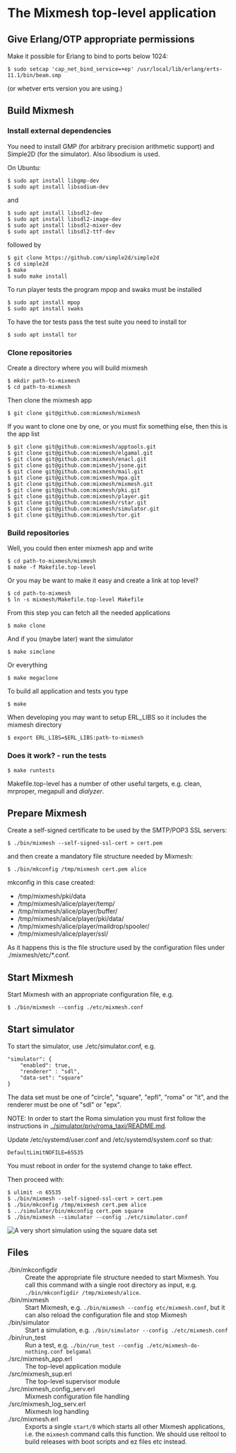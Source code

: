 # The Mixmesh top-level application

## Give Erlang/OTP appropriate permissions

Make it possible for Erlang to bind to ports below 1024:

`$ sudo setcap 'cap_net_bind_service=+ep' /usr/local/lib/erlang/erts-11.1/bin/beam.smp`

(or whetver erts version you are using.)

## Build Mixmesh

### Install external dependencies

You need to install GMP (for arbitrary precision arithmetic support) and Simple2D (for the simulator). Also libsodium is used.

On Ubuntu:

```
$ sudo apt install libgmp-dev
$ sudo apt install libsodium-dev
```

and

```
$ sudo apt install libsdl2-dev
$ sudo apt install libsdl2-image-dev
$ sudo apt install libsdl2-mixer-dev
$ sudo apt install libsdl2-ttf-dev
```

followed by

```
$ git clone https://github.com/simple2d/simple2d
$ cd simple2d
$ make
$ sudo make install
```

To run player tests the program mpop and swaks must be installed

```
$ sudo apt install mpop
$ sudo apt install swaks
```

To have the tor tests pass the test suite you need to install tor

`$ sudo apt install tor`

### Clone repositories

Create a directory where you will build mixmesh

```
$ mkdir path-to-mixmesh
$ cd path-to-mixmesh
```

Then clone the mixmesh app

`$ git clone git@github.com:mixmesh/mixmesh`

If you want to clone one by one, or you must fix something else,
then this is the app list

```
$ git clone git@github.com:mixmesh/apptools.git
$ git clone git@github.com:mixmesh/elgamal.git
$ git clone git@github.com:mixmesh/enacl.git
$ git clone git@github.com:mixmesh/jsone.git
$ git clone git@github.com:mixmesh/mail.git
$ git clone git@github.com:mixmesh/mpa.git
$ git clone git@github.com:mixmesh/mixmesh.git
$ git clone git@github.com:mixmesh/pki.git
$ git clone git@github.com:mixmesh/player.git
$ git clone git@github.com:mixmesh/rstar.git
$ git clone git@github.com:mixmesh/simulator.git
$ git clone git@github.com:mixmesh/tor.git
```

### Build repositories

Well, you could then enter mixmesh app and write

```
$ cd path-to-mixmesh/mixmesh
$ make -f Makefile.top-level
```

Or you may be want to make it easy and create a link at top level?

```
$ cd path-to-mixmesh
$ ln -s mixmesh/Makefile.top-level Makefile
```

From this step you can fetch all the needed applications

`$ make clone`

And if you (maybe later) want the simulator

`$ make simclone`

Or everything

`$ make megaclone`

To build all application and tests you type

`$ make`

When developing you may want to setup ERL\_LIBS so it includes
the mixmesh directory

`$ export ERL_LIBS=$ERL_LIBS:path-to-mixmesh`

### Does it work? - run the tests

`$ make runtests`

Makefile.top-level has a number of other useful targets, e.g. clean,
mrproper, megapull and *dialyzer*.

## Prepare Mixmesh

Create a self-signed certificate to be used by the SMTP/POP3 SSL servers:

`$ ./bin/mixmesh --self-signed-ssl-cert > cert.pem`

and then create a mandatory file structure needed by Mixmesh:

`$ ./bin/mkconfig /tmp/mixmesh cert.pem alice`

mkconfig in this case created:

* /tmp/mixmesh/pki/data
* /tmp/mixmesh/alice/player/temp/
* /tmp/mixmesh/alice/player/buffer/
* /tmp/mixmesh/alice/player/pki/data/
* /tmp/mixmesh/alice/player/maildrop/spooler/
* /tmp/mixmesh/alice/player/ssl/

As it happens this is the file structure used by the configuration
files under ./mixmesh/etc/*.conf.

## Start Mixmesh

Start Mixmesh with an appropriate configuration file, e.g.

`$ ./bin/mixmesh --config ./etc/mixmesh.conf`

## Start simulator

To start the simulator, use ./etc/simulator.conf, e.g.

```
"simulator": {
    "enabled": true,
    "renderer" : "sdl",
    "data-set": "square"
}
```

The data set must be one of "circle", "square", "epfl", "roma" or
"it", and the renderer must be one of "sdl" or "epx".

NOTE: In order to start the Roma simulation you must first follow the instructions in [../simulator/priv/roma_taxi/README.md](https://github.com/mixmesh/simulator/blob/main/priv/roma_taxi/README.md).

Update /etc/systemd/user.conf and /etc/systemd/system.conf so that:

`DefaultLimitNOFILE=65535`

You must reboot in order for the systemd change to take effect.

Then proceed with:

```
$ ulimit -n 65535
$ ./bin/mixmesh --self-signed-ssl-cert > cert.pem
$ ./bin/mkconfig /tmp/mixmesh cert.pem alice
$ ../simulator/bin/mkconfig cert.pem square
$ ./bin/mixmesh --simulator --config ./etc/simulator.conf
```

![A very short simulation using the square data set](/doc/simulation.gif)

## Files

<dl>
  <dt>./bin/mkconfigdir</dt>
  <dd>Create the appropriate file structure needed to start Mixmesh. You call this command with a single root directory as input, e.g. <code>./bin/mkconfigdir /tmp/mixmesh/alice</code>.</dd>
  <dt>./bin/mixmesh</dt>
  <dd>Start Mixmesh, e.g. <code>./bin/mixmesh --config etc/mixmesh.conf</code>, but it can also reload the configuration file and stop Mixmesh</dd>
  <dt>./bin/simulator</dt>
  <dd>Start a simulation, e.g. <code>./bin/simulator --config ./etc/mixmesh.conf</code>
  <dt>./bin/run_test</dt>
  <dd>Run a test, e.g. <code>./bin/run_test --config ./etc/mixmesh-do-nothing.conf belgamal</code>
  <dt>./src/mixmesh_app.erl</dt>
  <dd>The top-level application module</dd>
  <dt>./src/mixmesh_sup.erl</dt>
  <dd>The top-level supervisor module</dd>
  <dt>./src/mixmesh_config_serv.erl</dt>
  <dd>Mixmesh configuration file handling</dd>
  <dt>./src/mixmesh_log_serv.erl</dt>
  <dd>Mixmesh log handling</dd>
  <dt>./src/mixmesh.erl</dt>
  <dd>Exports a single <code>start/0</code> which starts all other Mixmesh applications, i.e. the <code>mixmesh</code> command calls this function. We should use reltool to build releases with boot scripts and ez files etc instead.</dd>
</dl>

